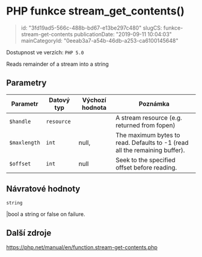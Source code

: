 PHP funkce stream_get_contents()
================================

> id: "3fd19ad5-566c-488b-bd67-e13be297c480"
> slugCS: funkce-stream-get-contents
> publicationDate: "2019-09-11 10:04:03"
> mainCategoryId: "0eeab3a7-a54b-46db-a253-ca6100145648"

Dostupnost ve verzích: `PHP 5.0`

Reads remainder of a stream into a string


Parametry
--------------

| Parametr | Datový typ | Výchozí hodnota | Poznámka |
|-----|-----|-----|-----|
| `$handle` | `resource` |  | A stream resource (e.g. returned from fopen) |
| `$maxlength` | `int` | null, | The maximum bytes to read. Defaults to -1 (read all the remaining buffer). |
| `$offset` | `int` | null | Seek to the specified offset before reading. |


Návratové hodnoty
----------------

`string`

|bool a string or false on failure.

Další zdroje
------------

https://php.net/manual/en/function.stream-get-contents.php
